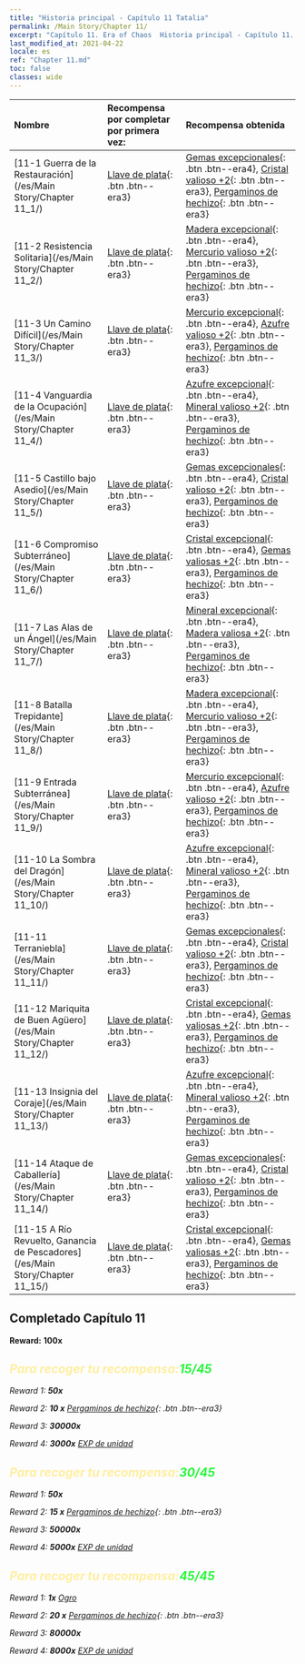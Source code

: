 ```yaml
---
title: "Historia principal - Capítulo 11 Tatalia"
permalink: /Main Story/Chapter 11/
excerpt: "Capítulo 11. Era of Chaos  Historia principal - Capítulo 11. Tatalia"
last_modified_at: 2021-04-22
locale: es
ref: "Chapter 11.md"
toc: false
classes: wide
---
```


  | Nombre |  Recompensa por completar por primera vez: | Recompensa obtenida |
  |:------------|:------------|:------------| 
  | [11-1 Guerra de la Restauración](/es/Main Story/Chapter 11_1/) | [Llave de plata](/ItemsES/con_693/){: .btn .btn--era3} | [Gemas excepcionales](/ItemsES/mat_37/){: .btn .btn--era4}, [Cristal valioso +2](/ItemsES/mat_31/){: .btn .btn--era3}, [Pergaminos de hechizo](/ItemsES/con_694/){: .btn .btn--era3} |
  | [11-2 Resistencia Solitaria](/es/Main Story/Chapter 11_2/) | [Llave de plata](/ItemsES/con_693/){: .btn .btn--era3} | [Madera excepcional](/ItemsES/mat_34/){: .btn .btn--era4}, [Mercurio valioso +2](/ItemsES/mat_28/){: .btn .btn--era3}, [Pergaminos de hechizo](/ItemsES/con_694/){: .btn .btn--era3} |
  | [11-3 Un Camino Difícil](/es/Main Story/Chapter 11_3/) | [Llave de plata](/ItemsES/con_693/){: .btn .btn--era3} | [Mercurio excepcional](/ItemsES/mat_35/){: .btn .btn--era4}, [Azufre valioso +2](/ItemsES/mat_29/){: .btn .btn--era3}, [Pergaminos de hechizo](/ItemsES/con_694/){: .btn .btn--era3} |
  | [11-4 Vanguardia de la Ocupación](/es/Main Story/Chapter 11_4/) | [Llave de plata](/ItemsES/con_693/){: .btn .btn--era3} | [Azufre excepcional](/ItemsES/mat_36/){: .btn .btn--era4}, [Mineral valioso +2](/ItemsES/mat_26/){: .btn .btn--era3}, [Pergaminos de hechizo](/ItemsES/con_694/){: .btn .btn--era3} |
  | [11-5 Castillo bajo Asedio](/es/Main Story/Chapter 11_5/) | [Llave de plata](/ItemsES/con_693/){: .btn .btn--era3} | [Gemas excepcionales](/ItemsES/mat_37/){: .btn .btn--era4}, [Cristal valioso +2](/ItemsES/mat_31/){: .btn .btn--era3}, [Pergaminos de hechizo](/ItemsES/con_694/){: .btn .btn--era3} |
  | [11-6 Compromiso Subterráneo](/es/Main Story/Chapter 11_6/) | [Llave de plata](/ItemsES/con_693/){: .btn .btn--era3} | [Cristal excepcional](/ItemsES/mat_38/){: .btn .btn--era4}, [Gemas valiosas +2](/ItemsES/mat_30/){: .btn .btn--era3}, [Pergaminos de hechizo](/ItemsES/con_694/){: .btn .btn--era3} |
  | [11-7 Las Alas de un Ángel](/es/Main Story/Chapter 11_7/) | [Llave de plata](/ItemsES/con_693/){: .btn .btn--era3} | [Mineral excepcional](/ItemsES/mat_33/){: .btn .btn--era4}, [Madera valiosa +2](/ItemsES/mat_27/){: .btn .btn--era3}, [Pergaminos de hechizo](/ItemsES/con_694/){: .btn .btn--era3} |
  | [11-8 Batalla Trepidante](/es/Main Story/Chapter 11_8/) | [Llave de plata](/ItemsES/con_693/){: .btn .btn--era3} | [Madera excepcional](/ItemsES/mat_34/){: .btn .btn--era4}, [Mercurio valioso +2](/ItemsES/mat_28/){: .btn .btn--era3}, [Pergaminos de hechizo](/ItemsES/con_694/){: .btn .btn--era3} |
  | [11-9 Entrada Subterránea](/es/Main Story/Chapter 11_9/) | [Llave de plata](/ItemsES/con_693/){: .btn .btn--era3} | [Mercurio excepcional](/ItemsES/mat_35/){: .btn .btn--era4}, [Azufre valioso +2](/ItemsES/mat_29/){: .btn .btn--era3}, [Pergaminos de hechizo](/ItemsES/con_694/){: .btn .btn--era3} |
  | [11-10 La Sombra del Dragón](/es/Main Story/Chapter 11_10/) | [Llave de plata](/ItemsES/con_693/){: .btn .btn--era3} | [Azufre excepcional](/ItemsES/mat_36/){: .btn .btn--era4}, [Mineral valioso +2](/ItemsES/mat_26/){: .btn .btn--era3}, [Pergaminos de hechizo](/ItemsES/con_694/){: .btn .btn--era3} |
  | [11-11 Terraniebla](/es/Main Story/Chapter 11_11/) | [Llave de plata](/ItemsES/con_693/){: .btn .btn--era3} | [Gemas excepcionales](/ItemsES/mat_37/){: .btn .btn--era4}, [Cristal valioso +2](/ItemsES/mat_31/){: .btn .btn--era3}, [Pergaminos de hechizo](/ItemsES/con_694/){: .btn .btn--era3} |
  | [11-12 Mariquita de Buen Agüero](/es/Main Story/Chapter 11_12/) | [Llave de plata](/ItemsES/con_693/){: .btn .btn--era3} | [Cristal excepcional](/ItemsES/mat_38/){: .btn .btn--era4}, [Gemas valiosas +2](/ItemsES/mat_30/){: .btn .btn--era3}, [Pergaminos de hechizo](/ItemsES/con_694/){: .btn .btn--era3} |
  | [11-13 Insignia del Coraje](/es/Main Story/Chapter 11_13/) | [Llave de plata](/ItemsES/con_693/){: .btn .btn--era3} | [Azufre excepcional](/ItemsES/mat_36/){: .btn .btn--era4}, [Mineral valioso +2](/ItemsES/mat_26/){: .btn .btn--era3}, [Pergaminos de hechizo](/ItemsES/con_694/){: .btn .btn--era3} |
  | [11-14 Ataque de Caballería](/es/Main Story/Chapter 11_14/) | [Llave de plata](/ItemsES/con_693/){: .btn .btn--era3} | [Gemas excepcionales](/ItemsES/mat_37/){: .btn .btn--era4}, [Cristal valioso +2](/ItemsES/mat_31/){: .btn .btn--era3}, [Pergaminos de hechizo](/ItemsES/con_694/){: .btn .btn--era3} |
  | [11-15 A Río Revuelto, Ganancia de Pescadores](/es/Main Story/Chapter 11_15/) | [Llave de plata](/ItemsES/con_693/){: .btn .btn--era3} | [Cristal excepcional](/ItemsES/mat_38/){: .btn .btn--era4}, [Gemas valiosas +2](/ItemsES/mat_30/){: .btn .btn--era3}, [Pergaminos de hechizo](/ItemsES/con_694/){: .btn .btn--era3} |


## Completado Capítulo 11

 **Reward:**  **100x** <i class="fas fa-gem"/>



## <span style="color: #ffeea0">Para recoger tu recompensa:</span><span style="color: #27f73a">15/45</span>

 Reward 1:  **50x** <i class="fas fa-gem"/>

 Reward 2: **10 x** [Pergaminos de hechizo](/ItemsES/con_694/){: .btn .btn--era3}

 Reward 3:  **30000x** <i class="fas fa-coins"/>

 Reward 4:  **3000x** [EXP de unidad](/ItemsES/con_902/)



## <span style="color: #ffeea0">Para recoger tu recompensa:</span><span style="color: #27f73a">30/45</span>

 Reward 1:  **50x** <i class="fas fa-gem"/>

 Reward 2: **15 x** [Pergaminos de hechizo](/ItemsES/con_694/){: .btn .btn--era3}

 Reward 3:  **50000x** <i class="fas fa-coins"/>

 Reward 4:  **5000x** [EXP de unidad](/ItemsES/con_902/)



## <span style="color: #ffeea0">Para recoger tu recompensa:</span><span style="color: #27f73a">45/45</span>

 Reward 1:  **1x** [Ogro](/es/units/Ogre/)

 Reward 2: **20 x** [Pergaminos de hechizo](/ItemsES/con_694/){: .btn .btn--era3}

 Reward 3:  **80000x** <i class="fas fa-coins"/>

 Reward 4:  **8000x** [EXP de unidad](/ItemsES/con_902/)

